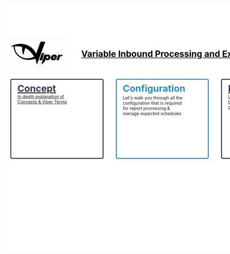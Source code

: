 <div
  style="
    display: flex;
    background: #ffffff;
    width: 1366px;
    flex-direction: column;
    height: 700px;
    padding-top: 100px;
    margin: 0 auto;
  "
>
<div style="display:flex; align-items: center">
<a href="/#/concept" style="display: flex;
    flex: 1;
    align-items: center;
    justify-content: center;">
<div style="flex:250px 0 0">
  <img src="_media/logo.png"  height="120"/>
</div>
<div style="flex:1; font-size: 2em; text-align: left;">
<strong style="color: #000">Variable Inbound Processing and Exception Reporting</strong>
  <!-- <img src="_media/logo.png"  height="120"/> -->
</div>
</a>
</div>
  <div style="display: flex; flex: 300px 0 0">
    <a
      href="/#/mapping"
      style="
        flex: 1;
        background: #fff;
        border: 3px solid #303451;
        margin: 20px;
        border-radius: 5px;
        position: relative;
      "
      ><div style="text-align: center">
      <strong style="width: 200px; display:flex; color: #303451; font-size: 30px; font-weight: bold; margin-left: 20px; margin-top: 10px;"
        >Concept</strong
      >
      <small style="width: 200px; display:flex; margin-left: 20px;text-align: left; font-size:14px;">In depth explanation of Concepts &amp; Viper Terms</small>
      <div style="background: url(_media/icon1.png) no-repeat; position: absolute; bottom: -50px; left: 65px; width: 170px; height: 100px; background-size: cover"></div></div>
      </a
    >
    <a
      href="/#/configuration"
      style="
        flex: 1;
        background: #fff;
        border: 3px solid #298EC9;
        margin: 20px;
        border-radius: 5px;
        position: relative;
      "
      ><div style="background: url(_media/icon2.png) no-repeat; position: absolute; bottom: -50px; left: 65px; width: 170px; height: 100px; background-size: cover"></div><strong style="width: 200px; display:flex; color: #2f3451; font-size: 30px; font-weight: bold; margin-left: 20px; position: absolute;top: 10px;
    text-align: right;color: #298EC9;"
        >Configuration</strong
      ><small style="width: 200px; display:flex; margin-left:20px; text-align: left; font-size:14px;position: absolute;
    top: 50px;"
        >Let's walk you through all the configuration that is required for
        report processing &amp; manage expected schedules
      </small></a
    >
     <a
      href="/#/monitor"
      style="
        flex: 1;
        background: #fff;
        border: 3px solid #303451;
        margin: 20px;
        border-radius: 5px;
        position: relative
      "
      ><div style="background: url(_media/icon3.png) no-repeat; position: absolute; bottom: -50px; left: 65px; width: 170px; height: 100px; background-size: cover"></div><strong style="width: 200px; display:flex; color: #2f3451; font-size: 30px; font-weight: bold; margin-left: 20px; margin-top: 10px; color: #303451;"
        >Monitoring</strong
      ><small style="width: 200px; display:flex; margin-left:20px; text-align: left; font-size:14px;"
        >Understand how reports are being monitored and parter collaboration is
        implemented</small
      ></a
    >
    <a
      href="/#/dashboard"
      style="
        flex: 1;
        background: #fff;
        border: 3px solid #298ec9;
        margin: 20px;
        border-radius: 5px;
        position: relative;
      "
      ><div style="background: url(_media/icon4.png) no-repeat; position: absolute; bottom: -50px; left: 65px; width: 170px; height: 100px; background-size: cover"></div><strong style="width: 200px; display:flex; color: #298ec9; font-size: 30px; font-weight: bold; margin-left: 20px; position: absolute;
    top: 10px;
    text-align: right;"
        >Insights</strong
      ><small style="width: 200px; display:flex; margin-left: 20px; text-align: left; font-size:14px;position: absolute;
    top: 50px;""
        >How Viper enables the processing data through its dashboard
        features</small
      ></a
    >
  </div>

</div>
